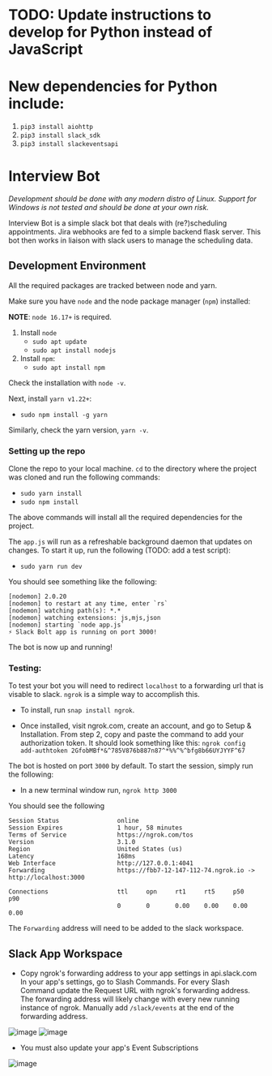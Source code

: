 # TODO: Update instructions to develop for Python instead of JavaScript
# New dependencies for Python include:
1. `pip3 install aiohttp`
2. `pip3 install slack_sdk`
3. `pip3 install slackeventsapi`

# Interview Bot

_Development should be done with any modern distro of Linux._
_Support for Windows is not tested and should be done at your own risk._

Interview Bot is a simple slack bot that deals with (re?)scheduling appointments.
Jira webhooks are fed to a simple backend flask server. This bot then works in
liaison with slack users to manage the scheduling data.

## Development Environment

All the required packages are tracked between node and yarn.

Make sure you have `node` and the node package manager (`npm`) installed:

__NOTE__: `node 16.17+` is required.

1. Install `node`
    - `sudo apt update`
    - `sudo apt install nodejs`
2. Install `npm`:
    - `sudo apt install npm`

Check the installation with `node -v`.

Next, install `yarn v1.22+`:
- `sudo npm install -g yarn`

Similarly, check the yarn version, `yarn -v`.

### Setting up the repo

Clone the repo to your local machine. `cd` to the directory where the
project was cloned and run the following commands:

- `sudo yarn install`
- `sudo npm install`

The above commands will install all the required dependencies for the
project.

The `app.js` will run as a refreshable background daemon that updates on changes.
To start it up, run the following (TODO: add a test script):

- `sudo yarn run dev`

You should see something like the following:

```
[nodemon] 2.0.20
[nodemon] to restart at any time, enter `rs`
[nodemon] watching path(s): *.*
[nodemon] watching extensions: js,mjs,json
[nodemon] starting `node app.js`
⚡️ Slack Bolt app is running on port 3000!
```

The bot is now up and running!

### Testing:

To test your bot you will need to redirect `localhost` to a forwarding url that
is visable to slack.  `ngrok` is a simple way to accomplish this.

- To install, run `snap install ngrok`.

- Once installed, visit ngrok.com, create an account, and go to Setup & Installation.
  From step 2, copy and paste the command to add your authorization token.
  It should look something like this:
  `ngrok config add-authtoken 2GfobMBf*&^785V876b887n87^*%%^%^bfg8b66UYJYYF^67`

The bot is hosted on port `3000` by default. To start the session, simply run the following:
- In a new terminal window run, `ngrok http 3000`

You should see the following
```
Session Status                online                                           
Session Expires               1 hour, 58 minutes                               
Terms of Service              https://ngrok.com/tos                            
Version                       3.1.0                                            
Region                        United States (us)                               
Latency                       168ms                                            
Web Interface                 http://127.0.0.1:4041                            
Forwarding                    https://fbb7-12-147-112-74.ngrok.io -> http://localhost:3000
                                                                               
Connections                   ttl     opn     rt1     rt5     p50     p90      
                              0       0       0.00    0.00    0.00    0.00  
```

The `Forwarding` address will need to be added to the slack workspace.

## Slack App Workspace

- Copy ngrok's forwarding address to your app settings in api.slack.com
  In your app's settings, go to Slash Commands. For every Slash Command
  update the Request URL with ngrok's forwarding address. The forwarding
  address will likely change with every new running instance of ngrok.
  Manually add `/slack/events` at the end of the forwarding address.

![image](https://user-images.githubusercontent.com/10299252/198033267-6c425cbe-5c2d-4d09-9865-a54c05f5accc.png)
![image](https://user-images.githubusercontent.com/10299252/198033466-d04708b7-1881-4231-ab37-72df2298ea1d.png)

- You must also update your app's Event Subscriptions

![image](https://user-images.githubusercontent.com/10299252/198040497-d8ba88aa-73ff-4e99-8fa7-7dbf102f68ed.png)
